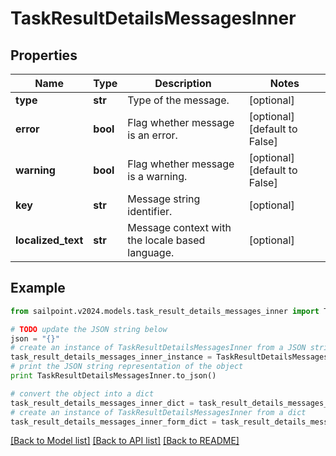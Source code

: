 # TaskResultDetailsMessagesInner


## Properties

Name | Type | Description | Notes
------------ | ------------- | ------------- | -------------
**type** | **str** | Type of the message. | [optional] 
**error** | **bool** | Flag whether message is an error. | [optional] [default to False]
**warning** | **bool** | Flag whether message is a warning. | [optional] [default to False]
**key** | **str** | Message string identifier. | [optional] 
**localized_text** | **str** | Message context with the locale based language. | [optional] 

## Example

```python
from sailpoint.v2024.models.task_result_details_messages_inner import TaskResultDetailsMessagesInner

# TODO update the JSON string below
json = "{}"
# create an instance of TaskResultDetailsMessagesInner from a JSON string
task_result_details_messages_inner_instance = TaskResultDetailsMessagesInner.from_json(json)
# print the JSON string representation of the object
print TaskResultDetailsMessagesInner.to_json()

# convert the object into a dict
task_result_details_messages_inner_dict = task_result_details_messages_inner_instance.to_dict()
# create an instance of TaskResultDetailsMessagesInner from a dict
task_result_details_messages_inner_form_dict = task_result_details_messages_inner.from_dict(task_result_details_messages_inner_dict)
```
[[Back to Model list]](../README.md#documentation-for-models) [[Back to API list]](../README.md#documentation-for-api-endpoints) [[Back to README]](../README.md)


